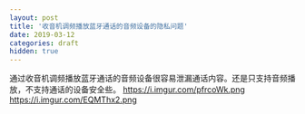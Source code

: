 ```yaml
---
layout: post
title: '收音机调频播放蓝牙通话的音频设备的隐私问题'
date: 2019-03-12
categories: draft
hidden: true
---
```


通过收音机调频播放蓝牙通话的音频设备很容易泄漏通话内容。还是只支持音频播放，不支持通话的设备安全些。
https://i.imgur.com/pfrcoWk.png
https://i.imgur.com/EQMThx2.png

